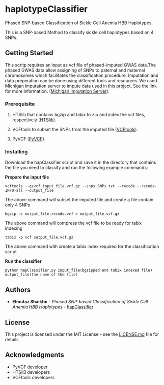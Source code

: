 # haplotypeClassifier
Phased SNP-based Classification of Sickle Cell Anemia HBB Haplotypes.

This is a SNP-based Method to classify sickle cell haplotypes based on 4 SNPs.

## Getting Started

This scritp requires an input as vcf file of phased-imputed GWAS data.The phased GWAS data allow assigning of SNPs to paternal and maternal chromosomes which facilitates the classification procedure. Imputation and data preperation can be done using different tools and resources. We used Michigan Imputation server to impute data used in this project. See the link for more information.
([Michigan Imputation Server](https://imputationserver.sph.umich.edu/start.html#!pages/help)).
### Prerequisite

1. HTSlib that contains bgzip and tabix to zip and index the vcf files, respectively ([HTSlib](https://github.com/samtools/htslib)).
          
2. VCFtools to subset the SNPs from the imputed file ([VCFtools](https://vcftools.github.io/examples.html)).
          
3. PyVCF ([PyVCF](https://github.com/jamescasbon/PyVCF)).

### Installing

Download the hapClassifier script and save it in the directory that contains the file you need to classify and run the following example commands:

**Prepare the input file**
```
vcftools --gzvcf input_file.vcf.gz --snps SNPs.txt --recode --recode-INFO-all --output_file
```
The above command will subset the imputed file and create a file contain only 4 SNPs
```
bgzip -c output_file.recode.vcf > output_file.vcf.gz
```
The above command will compress the vcf file to be ready for tabix indexing
```
tabix -p vcf output_file.vcf.gz
```
The above command with create a tabix index required for the classification script

**Run the classifier**
```
python hapClassifier.py input_file(bgzipped and tabix indexed file) output_file(the name of the file) 
```

## Authors

* **Elmutaz Shaikho** - *Phased SNP-based Classification of Sickle Cell Anemia HBB Haplotypes* - [hapClassifier](https://github.com/eshaikho/haplotypeClassifier)

## License

This project is licensed under the MIT License - see the [LICENSE.md](LICENSE.md) file for details

## Acknowledgments

* PyVCF developer 
* HTSliB developers
* VCFtools developers
